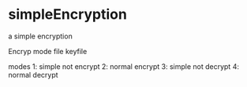 # simpleEncryption
a simple encryption 

Encryp mode file keyfile

modes
1: simple not encrypt
2: normal encrypt
3: simple not decrypt
4: normal decrypt
